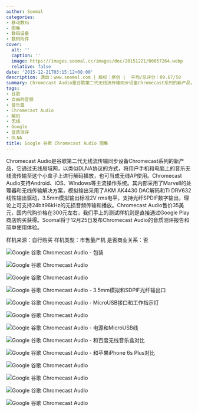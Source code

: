 ```yaml
---
author: Soomal
categories:
- 移动数码
- 图集
- 数码设备
- 数码附件
cover:
  alt: ''
  caption: ''
  image: https://images.soomal.cc/images/doc/20151221/00057264.webp
  relative: false
date: '2015-12-21T03:15:12+08:00'
description: 源自：www.soomal.com | 版权：原创 |  平均/总评分：09.67/58
summary: Chromecast Audio是谷歌第二代无线流传输同步设备Chromecast系列的新产品，它通过无线局域网，以类似DLNA协议的方式，将用户手机和电脑上的音乐无线流传输至这个小盒子上进行解码播放，也可当成无线AP使用，和百度音乐盒等产品功能类似，理论上可支持24bit96kHz的无损音频传输。
tags:
- 谷歌
- 自由的音频
- 音乐盒
- Chromecast Audio
- 解码
- 无线
- Google
- 音质测评
- DLNA
title: Google 谷歌 Chromecast Audio 图集
---
```


Chromecast Audio是谷歌第二代无线流传输同步设备Chromecast系列的新产品，它通过无线局域网，以类似DLNA协议的方式，将用户手机和电脑上的音乐无线流传输至这个小盒子上进行解码播放，也可当成无线AP使用。Chromecast Audio支持Android、iOS、Windows等主流操作系统。其内部采用了Marvell的处理器和无线传输解决方案，模拟输出采用了AKM AK4430 DAC解码和TI DRV632线性输出驱动，3.5mm模拟输出标准2V rms电平，支持光纤SPDIF数字输出，理论上可支持24bit96kHz的无损音频传输和播放。Chromecast Audio售价35美元，国内代购价格在300元左右，我们手上的测试样机则是直接通过Google Play商店购买获得。Soomal将于12月25日发布Chromecast Audio的音质测评报告和简单使用体验。



样机来源：自行购买
样机类型：市售量产机
是否商业关系：否



![Google 谷歌 Chromecast Audio - 包装](https://images.soomal.cc/images/doc/20151221/00057251.webp)



![Google 谷歌 Chromecast Audio](https://images.soomal.cc/images/doc/20151221/00057252.webp)



![Google 谷歌 Chromecast Audio](https://images.soomal.cc/images/doc/20151221/00057253.webp)



![Google 谷歌 Chromecast Audio - 3.5mm模拟和SDPIF光纤输出口](https://images.soomal.cc/images/doc/20151221/00057254.webp)



![Google 谷歌 Chromecast Audio - MicroUSB接口和工作指示灯](https://images.soomal.cc/images/doc/20151221/00057255.webp)



![Google 谷歌 Chromecast Audio](https://images.soomal.cc/images/doc/20151221/00057256.webp)



![Google 谷歌 Chromecast Audio - 电源和MicroUSB线](https://images.soomal.cc/images/doc/20151221/00057257.webp)



![Google 谷歌 Chromecast Audio - 和百度无线音乐盒对比](https://images.soomal.cc/images/doc/20151221/00057258.webp)



![Google 谷歌 Chromecast Audio - 和苹果iPhone 6s Plus对比](https://images.soomal.cc/images/doc/20151221/00057259.webp)



![Google 谷歌 Chromecast Audio](https://images.soomal.cc/images/doc/20151221/00057260.webp)



![Google 谷歌 Chromecast Audio](https://images.soomal.cc/images/doc/20151221/00057261.webp)



![Google 谷歌 Chromecast Audio](https://images.soomal.cc/images/doc/20151221/00057262.webp)



![Google 谷歌 Chromecast Audio](https://images.soomal.cc/images/doc/20151221/00057263.webp)